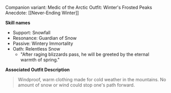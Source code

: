 Companion variant: Medic of the Arctic
Outfit: Winter's Frosted Peaks
Anecdote: [[Never-Ending Winter]]

**Skill names**
* Support: Snowfall
* Resonance: Guardian of Snow
* Passive: Wintery Immortality
* Oath: Relentless Snow
	* "After raging blizzards pass, he will be greeted by the eternal warmth of spring."

**Associated Outfit Description**
> Windproof, warm clothing made for cold weather in the mountains. No amount of snow or wind could stop one's path forward.